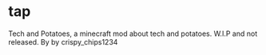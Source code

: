 # tap
Tech and Potatoes, a minecraft mod about tech and potatoes. W.I.P and not released.
By by crispy_chips1234
